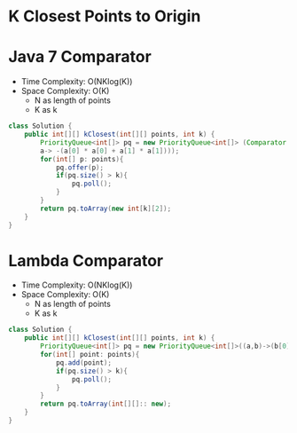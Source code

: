 # K Closest Points to Origin

# Java 7 Comparator

- Time Complexity: O(NKlog(K))
- Space Complexity: O(K)
  - N as length of points
  - K as k

```java
class Solution {
    public int[][] kClosest(int[][] points, int k) {
        PriorityQueue<int[]> pq = new PriorityQueue<int[]> (Comparator.comparing(
        a-> -(a[0] * a[0] + a[1] * a[1])));
        for(int[] p: points){
            pq.offer(p);
            if(pq.size() > k){
                pq.poll();
            }
        }
        return pq.toArray(new int[k][2]);
    }
}
```

# Lambda Comparator

- Time Complexity: O(NKlog(K))
- Space Complexity: O(K)
  - N as length of points
  - K as k

```java
class Solution {
    public int[][] kClosest(int[][] points, int k) {
        PriorityQueue<int[]> pq = new PriorityQueue<int[]>((a,b)->(b[0]*b[0]+b[1]*b[1])-(a[0]*a[0]+a[1]*a[1]));
        for(int[] point: points){
            pq.add(point);
            if(pq.size() > k){
                pq.poll();
            }
        }
        return pq.toArray(int[][]:: new);
    }
}
```
